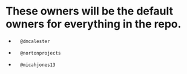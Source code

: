 # These owners will be the default owners for everything in the repo.

-       @dmcalester
-       @nortonprojects
-       @micahjones13

